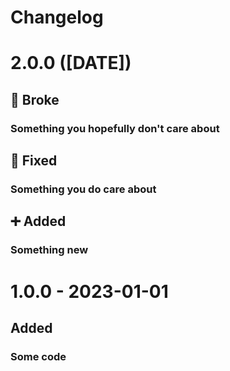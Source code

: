 # Changelog

# 2.0.0 ([DATE])

## 🐣 Broke

### Something you hopefully don't care about

## 🔧 Fixed

### Something you do care about

## ➕ Added

### Something new

# 1.0.0 - 2023-01-01

## Added

### Some code
